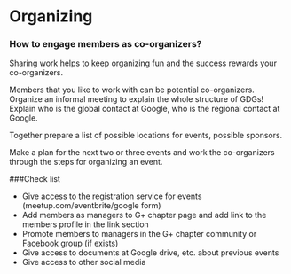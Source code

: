 # Organizing

### How to engage members as co-organizers?
Sharing work helps to keep organizing fun and the success rewards your co-organizers.

Members that you like to work with can be potential co-organizers. Organize an informal meeting to explain the whole structure of GDGs! Explain who is the global contact at Google, who is the regional contact at Google.

Together prepare a list of possible locations for events, possible sponsors.

Make a plan for the next two or three events and work the co-organizers through the steps for organizing an event.

###Check list 
* Give access to the registration service for events (meetup.com/eventbrite/google form)
* Add members as managers to G+ chapter page and add link to the members profile in the link section
* Promote members to managers in the G+ chapter community or Facebook group (if exists)
* Give access to documents at Google drive, etc. about previous events
* Give access to other social media

